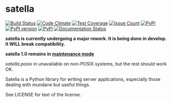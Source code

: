 satella
========
[![Build Status](https://travis-ci.org/piotrmaslanka/satella.svg)](https://travis-ci.org/piotrmaslanka/satella)
[![Code Climate](https://codeclimate.com/github/piotrmaslanka/satella/badges/gpa.svg)](https://codeclimate.com/github/piotrmaslanka/satella)
[![Test Coverage](https://codeclimate.com/github/piotrmaslanka/satella/badges/coverage.svg)](https://codeclimate.com/github/piotrmaslanka`/satella/coverage)
[![Issue Count](https://codeclimate.com/github/piotrmaslanka/satella/badges/issue_count.svg)](https://codeclimate.com/github/piotrmaslanka/satella)
[![PyPI](https://img.shields.io/pypi/pyversions/satella.svg)]()
[![PyPI version](https://badge.fury.io/py/satella.svg)](https://badge.fury.io/py/satella)
[![PyPI](https://img.shields.io/pypi/implementation/satella.svg)]()
[![Documentation Status](https://readthedocs.org/projects/satella/badge/?version=latest)](http://satella.readthedocs.io/en/latest/?badge=latest)

**satella is currently undergoing a major rework. It is being done in develop. It WILL break compatibility.**

**satella 1.0 remains in [maintenance mode](https://github.com/piotrmaslanka/satella/tree/satella1.0)**

_satella.posix_ in unavailable on non-POSIX systems, but the rest should work OK.

Satella is a Python library for writing server applications, especially those dealing with mundane but useful things.

See LICENSE for text of the license.